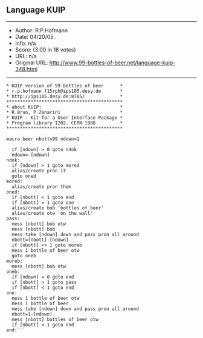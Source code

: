 
## Language KUIP ##
---
- Author: R.P.Hofmann
- Date: 04/20/05
- Info: n/a
- Score:  (3.00 in 16 votes)
- URL: n/a
- Original URL: http://www.99-bottles-of-beer.net/language-kuip-348.html
---

```*******************************************
* KUIP version of 99 bottles of beer      *
* r.p.hofmann f15rph@ips105.desy.de       *
* http://ips105.desy.de:8765/             *
*******************************************
* about KUIP:                             *
* R.Brun, P.Zanarini                      *
* KUIP - Kit for a User Interface Package *
* Program library I202. CERN 1988         *
*******************************************

macro beer nbott=99 ndown=1

  if [ndown] > 0 goto ndok
  ndown=-[ndown]
ndok:
  if [ndown] > 1 goto mored
  alias/create pron it
  goto oned
mored:
  alias/create pron them
oned:
  if [nbott] < 1 goto end
  if [nbott] = 1 goto one
  alias/create bob 'bottles of beer'
  alias/create otw 'on the wall'
pass:
  mess [nbott] bob otw
  mess [nbott] bob
  mess take [ndown] down and pass pron all around 
  nbott=[nbott]-[ndown]
  if [nbott] <> 1 goto moreb
  mess 1 bottle of beer otw
  goto oneb
moreb:  
  mess [nbott] bob otw
oneb:
  if [ndown] = 0 goto end
  if [nbott] > 1 goto pass
  if [nbott] < 1 goto end
one:
  mess 1 bottle of beer otw
  mess 1 bottle of beer
  mess take [ndown] down and pass pron all around
  nbott=1-[ndown]
  mess [nbott] bottles of beer otw
  if [nbott] < 1 goto end
end:```